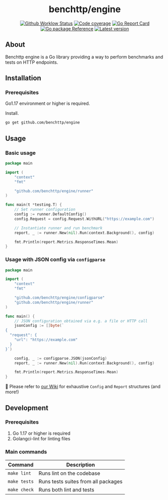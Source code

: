 <h1 align="center">benchttp/engine</h1>

<p align="center">
  <a href="https://github.com/benchttp/engine/actions/workflows/ci.yml?query=branch%3Amain">
    <img alt="Github Worklow Status" src="https://img.shields.io/github/workflow/status/benchttp/engine/Lint%20&%20Test%20&%20Build"></a>
  <a href="https://codecov.io/gh/benchttp/engine">
    <img alt="Code coverage" src="https://img.shields.io/codecov/c/gh/benchttp/engine?label=coverage"></a>
  <a href="https://goreportcard.com/report/github.com/benchttp/engine">
    <img alt="Go Report Card" src="https://goreportcard.com/badge/github.com/benchttp/engine" /></a>
  <br />
  <a href="https://pkg.go.dev/github.com/benchttp/engine#section-documentation">
    <img alt="Go package Reference" src="https://img.shields.io/badge/pkg-reference-informational?logo=go" /></a>
  <a href="https://github.com/benchttp/engine/releases">
    <img alt="Latest version" src="https://img.shields.io/github/v/tag/benchttp/engine?label=release"></a>
</p>

## About

Benchttp engine is a Go library providing a way to perform benchmarks and tests
on HTTP endpoints.

## Installation

### Prerequisites

Go1.17 environment or higher is required.

Install.

```txt
go get github.com/benchttp/engine
```

## Usage

### Basic usage

```go
package main

import (
    "context"
    "fmt"

    "github.com/benchttp/engine/runner"
)

func main(t *testing.T) {
    // Set runner configuration
    config := runner.DefaultConfig()
    config.Request = config.Request.WithURL("https://example.com")

    // Instantiate runner and run benchmark
    report, _ := runner.New(nil).Run(context.Background(), config)

    fmt.Println(report.Metrics.ResponseTimes.Mean)
}
```

### Usage with JSON config via `configparse`

```go
package main

import (
    "context"
    "fmt"

    "github.com/benchttp/engine/configparse"
    "github.com/benchttp/engine/runner"
)

func main() {
    // JSON configuration obtained via e.g. a file or HTTP call
    jsonConfig := []byte(`
{
  "request": {
    "url": "https://example.com"
  }
}`)

    config, _ := configparse.JSON(jsonConfig)
    report, _ := runner.New(nil).Run(context.Background(), config)

    fmt.Println(report.Metrics.ResponseTimes.Mean)
}
```

📄 Please refer to [our Wiki](https://github.com/benchttp/engine/wiki/IO-Structures) for exhaustive `Config` and `Report` structures (and more!)

## Development

### Prerequisites

1. Go 1.17 or higher is required
1. Golangci-lint for linting files

### Main commands

| Command      | Description                         |
| ------------ | ----------------------------------- |
| `make lint`  | Runs lint on the codebase           |
| `make tests` | Runs tests suites from all packages |
| `make check` | Runs both lint and tests            |
